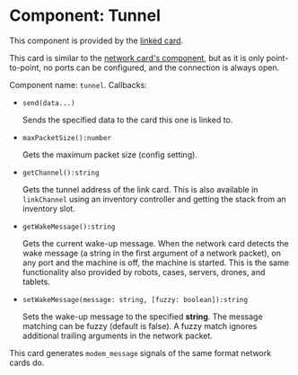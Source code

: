 # Component: Tunnel

This component is provided by the [linked card](/item/linked_card).

This card is similar to the [network card's component](/component/modem), but
as it is only point-to-point, no ports
can be configured, and the connection is always open.

Component name: `tunnel`. Callbacks:

- `send(data...)`

    Sends the specified data to the card this one is linked to.

- `maxPacketSize():number`

    Gets the maximum packet size (config setting).

- `getChannel():string`

    Gets the tunnel address of the link card. This is also available in
    `linkChannel` using an inventory controller and getting the stack
    from an inventory slot.

- `getWakeMessage():string`

    Gets the current wake-up message. When the network card detects the
    wake message (a string in the first argument of a network packet),
    on any port and the machine is off, the machine is started. This is
    the same functionality also provided by robots, cases, servers,
    drones, and tablets.

- `setWakeMessage(message: string, [fuzzy: boolean]):string`

    Sets the wake-up message to the specified **string**. The message
    matching can be fuzzy (default is false). A fuzzy match ignores
    additional trailing arguments in the network packet.

This card generates `modem_message` signals of the same format network
cards do.